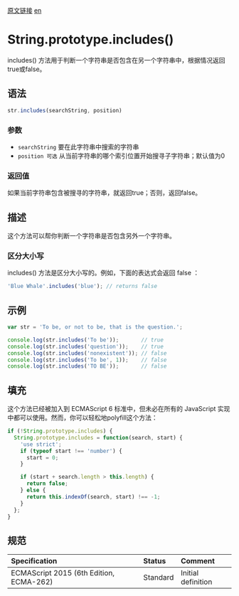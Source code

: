 <a href="https://developer.mozilla.org/zh-CN/docs/Web/JavaScript/Reference/Global_Objects/String/includes" target="_blank">原文链接</a>
<a href="https://developer.mozilla.org/en-US/docs/Web/JavaScript/Reference/Global_Objects/String/includes" target="_blank">en</a>

# String.prototype.includes()

includes() 方法用于判断一个字符串是否包含在另一个字符串中，根据情况返回true或false。

## 语法

```javascript
str.includes(searchString, position)
```

### 参数

* `searchString` 要在此字符串中搜索的字符串
* `position 可选` 从当前字符串的哪个索引位置开始搜寻子字符串；默认值为0

### 返回值

如果当前字符串包含被搜寻的字符串，就返回true；否则，返回false。

## 描述

这个方法可以帮你判断一个字符串是否包含另外一个字符串。

### 区分大小写

includes() 方法是区分大小写的。例如，下面的表达式会返回 false ：

```javascript
'Blue Whale'.includes('blue'); // returns false
```

## 示例

```javascript
var str = 'To be, or not to be, that is the question.';

console.log(str.includes('To be'));       // true
console.log(str.includes('question'));    // true
console.log(str.includes('nonexistent')); // false
console.log(str.includes('To be', 1));    // false
console.log(str.includes('TO BE'));       // false
```

## 填充

这个方法已经被加入到 ECMAScript 6 标准中，但未必在所有的 JavaScript 实现中都可以使用。然而，你可以轻松地polyfill这个方法：

```javascript
if (!String.prototype.includes) {
  String.prototype.includes = function(search, start) {
    'use strict';
    if (typeof start !== 'number') {
      start = 0;
    }

    if (start + search.length > this.length) {
      return false;
    } else {
      return this.indexOf(search, start) !== -1;
    }
  };
}
```

## 规范

| Specification                           | Status   | Comment            |
|:----------------------------------------|:---------|:-------------------|
| ECMAScript 2015 (6th Edition, ECMA-262) | Standard | Initial definition |